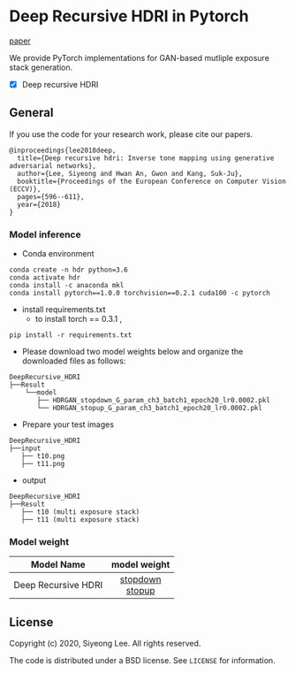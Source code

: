 # Deep Recursive HDRI in Pytorch
[paper](https://openaccess.thecvf.com/content_ECCV_2018/papers/Siyeong_Lee_Deep_Recursive_HDRI_ECCV_2018_paper.pdf)

We provide PyTorch implementations for GAN-based mutliple exposure stack generation.
- [x] Deep recursive HDRI

## General
If you use the code for your research work, please cite our papers.

```
@inproceedings{lee2018deep,
  title={Deep recursive hdri: Inverse tone mapping using generative adversarial networks},
  author={Lee, Siyeong and Hwan An, Gwon and Kang, Suk-Ju},
  booktitle={Proceedings of the European Conference on Computer Vision (ECCV)},
  pages={596--611},
  year={2018}
}
```

### Model inference
* Conda environment
```
conda create -n hdr python=3.6
conda activate hdr
conda install -c anaconda mkl
conda install pytorch==1.0.0 torchvision==0.2.1 cuda100 -c pytorch
```

* install requirements.txt
  * to install torch == 0.3.1 , 
```
pip install -r requirements.txt
```

* Please download two model weights below and organize the downloaded files as follows:
```
DeepRecursive_HDRI
├──Result
    └──model
       ├── HDRGAN_stopdown_G_param_ch3_batch1_epoch20_lr0.0002.pkl
       └── HDRGAN_stopup_G_param_ch3_batch1_epoch20_lr0.0002.pkl
```

* Prepare your test images
```
DeepRecursive_HDRI
├──input
   ├── t10.png 
   ├── t11.png
```

* output
```
DeepRecursive_HDRI
├──Result
   ├── t10 (multi exposure stack)
   ├── t11 (multi exposure stack)
``` 

### Model weight
| Model Name | model weight |
|:-------------------:|:------------:|
|Deep Recursive HDRI  | [stopdown](https://drive.google.com/file/d/1EBNzkpPAlb01baNhw878BTGkmQpjFKdJ/view?usp=sharing) <br> [stopup](https://drive.google.com/file/d/1qiCfOxOn7rfEbNrOvkp1RkpFk91hmvF3/view?usp=sharing) |

## License

Copyright (c) 2020, Siyeong Lee.
All rights reserved.

The code is distributed under a BSD license. See `LICENSE` for information.
